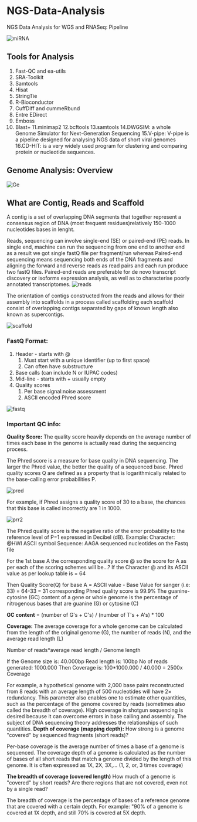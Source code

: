 # NGS-Data-Analysis
NGS Data Analysis for WGS and RNASeq: Pipeline

  ![miRNA](https://user-images.githubusercontent.com/97247515/149810739-f0eaa3eb-6430-4538-8235-e82af3e912f5.jpg)
  
## **Tools for** Analysis 
1. Fast-QC and ea-utils
2. SRA-Toolkit
3. Samtools
4. Hisat
5. StringTie
6. R-Bioconductor
7. CuffDiff and cummeRbund  
8. Entre EDirect
9. Emboss
10. Blast+
11.minimap2
12.bcftools 
13.samtools
14.DWGSIM: a whole Genome Simulator for Next-Generation Sequencing 
15.V-pipe: V-pipe is a pipeline designed for analysing NGS data of short viral genomes
16.CD-HIT: is a very widely used program for clustering and comparing protein or nucleotide sequences.

  
## Genome Analysis: Overview

 ![Ge](https://user-images.githubusercontent.com/97247515/149814959-ca477ac1-1884-486f-8110-9215448cdb3e.png)
 ## What are Contig, Reads and Scaffold
 A contig is a set of overlapping DNA segments that together represent a consensus region of DNA (most frequent residues)relatively 150-1000 nucleotides bases in lenght.
 
Reads, sequencing can involve single-end (SE) or paired-end (PE) reads. In single end, machine can run the sequencing from one end to another end as a result we got single fastQ file per fragment/run whereas Paired-end sequencing means sequencing both ends of the DNA fragments and aligning the forward and reverse reads as read pairs and each run produce two fastQ files. Paired-end reads are preferable for de novo transcript discovery or isoforms expression analysis, as well as to characterise poorly annotated transcriptomes.
![reads](https://user-images.githubusercontent.com/97247515/155056129-023e2546-9499-419f-8caf-a45b3f838de4.png)

The orientation of contigs constructed from the reads and allows for their assembly into scaffolds in a process called scaffolding each scaffold consist of overlapping contigs separated by gaps of known length also known as supercontigs.

![scaffold](https://user-images.githubusercontent.com/97247515/155056861-39f56ebc-df2a-4e82-bba9-995bc19ddab8.png)

### FastQ Format:
1. Header - starts with @
   1. Must start with a unique identifier (up to first space)
   2. Can often have substructure
2. Base calls (can include N or IUPAC codes)
3. Mid-line - starts with + usually empty
4. Quality scores
   1. Per base signal:noise assessment
   2. ASCII encoded Phred score

![fastq](https://user-images.githubusercontent.com/97247515/155057852-e7adc578-835a-42be-8200-0c0f5c0895da.png)

### Important QC info:
**Quality Score:** The quality score heavily depends on the average number of times each base in the genome is actually read during the sequencing process.

The Phred score is a measure for base quality in DNA sequencing. The larger the Phred value, the better the quality of a sequenced base.
Phred quality scores Q are defined as a property that is logarithmically related to the base-calling error probabilities P.

![pred](https://user-images.githubusercontent.com/97247515/155059854-154c1362-6dad-49c8-8bf8-bce698690f26.png)

For example, if Phred assigns a quality score of 30 to a base, the chances that this base is called incorrectly are 1 in 1000.

![prr2](https://user-images.githubusercontent.com/97247515/155060160-ed531742-ee15-4c9d-b321-b25ccea8eb12.png)

The Phred quality score is the negative ratio of the error probability to the reference level of P=1 expressed in Decibel (dB).
Example: 
Character: @HWI ASCII symbol
Sequence:  AAGA sequenced nucleotides on the Fastq file

For the 1st base A the corresponding quality score @ so the score for A as per each of the scoring schemes will be…? If the Character @ and its ASCII value as per lookup table is = 64

Then Quality Score(Q) for base A = ASCII value - Base Value for sanger (i.e: 33)
                                                         = 64-33 
                                                         = 31 corresponding Phred quality score is 99.9%
The guanine-cytosine (GC) content of a gene or whole genome is the percentage of nitrogenous bases that are guanine (G) or cytosine (C)

**GC content**  = (number of G's + C's)  /  (number of T's + A's)  * 100


**Coverage:** The average coverage for a whole genome can be calculated from the length of the original genome (G), the number of reads (N), and the average read length (L)

Number of reads*average read length / Genome length

If the 
Genome size is: 40.000bp
Read length is: 100bp
No of reads generated: 1000.000
Then Coverage is: 100*1000.000 / 40.000 = 2500x Coverage

For example, a hypothetical genome with 2,000 base pairs reconstructed from 8 reads with an average length of 500 nucleotides will have 2× redundancy. This parameter also enables one to estimate other quantities, such as the percentage of the genome covered by reads (sometimes also called the breadth of coverage). High coverage in shotgun sequencing is desired because it can overcome errors in base calling and assembly. The subject of DNA sequencing theory addresses the relationships of such quantities.
**Depth of coverage (mapping depth):** How strong is a genome "covered" by sequenced fragments (short reads)?

Per-base coverage is the average number of times a base of a genome is sequenced. The coverage depth of a genome is calculated as the number of bases of all short reads that match a genome divided by the length of this genome. It is often expressed as 1X, 2X, 3X,... (1, 2, or, 3 times coverage)

**The breadth of coverage (covered length)** 
How much of a genome is "covered" by short reads? Are there regions that are not covered, even not by a single read?

The breadth of coverage is the percentage of bases of a reference genome that are covered with a certain depth. For example: "90% of a genome is covered at 1X depth, and still 70% is covered at 5X depth.

